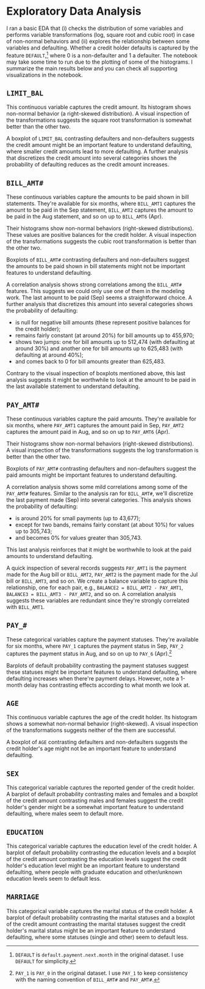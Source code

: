 # Exploratory Data Analysis

I ran a basic EDA that (i) checks the distribution of some variables and performs variable transformations (log, square root and cubic root) in case of non-normal behaviors and (ii) explores the relationship between some variables and defaulting. Whether a credit holder defaults is captured by the feature `DEFAULT`,[^1] where 0 is a non-defaulter and 1 a defaulter. The notebook may take some time to run due to the plotting of some of the histograms. I summarize the main results below and you can check all supporting visualizations in the notebook.
[^1]: `DEFAULT` is `default.payment.next.month` in the original dataset. I use `DEFAULT` for simplicity. 

## `LIMIT_BAL`

This continuous variable captures the credit amount. Its histogram shows non-normal behavior (a right-skewed distribution). A visual inspection of the transformations suggests the square root transformation is somewhat better than the other two.

A boxplot of `LIMIT_BAL` contrasting defaulters and non-defaulters suggests the credit amount might be an important feature to understand defaulting, where smaller credit amounts lead to more defaulting. A further analysis that discretizes the credit amount into several categories shows the probability of defaulting reduces as the credit amount increases.

## `BILL_AMT#`

These continuous variables capture the amounts to be paid shown in bill statements. They're available for six months, where `BILL_AMT1` captures the amount to be paid in the Sep statement, `BILL_AMT2` captures the amount to be paid in the Aug statement, and so on up to `BILL_AMT6` (Apr).

Their histograms show non-normal behaviors (right-skewed distributions). These values are positive balances for the credit holder. A visual inspection of the transformations suggests the cubic root transformation is better than the other two.

Boxplots of `BILL_AMT#` contrasting defaulters and non-defaulters suggest the amounts to be paid shown in bill statements might not be important features to understand defaulting.

A correlation analysis shows strong correlations among the `BILL_AMT#` features. This suggests we could only use one of them in the modeling work. The last amount to be paid (Sep) seems a straightforward choice. A further analysis that discretizes this amount into several categories shows the probability of defaulting:

- is null for negative bill amounts (these represent positive balances for the credit holder);
- remains fairly constant (at around 20%) for bill amounts up to 455,970;
- shows two jumps: one for bill amounts up to 512,474 (with defaulting at around 30%) and another one for bill amounts up to 625,483 (with defaulting at around 40%);
- and comes back to 0 for bill amounts greater than 625,483.

Contrary to the visual inspection of boxplots mentioned above, this last analysis suggests it might be worthwhile to look at the amount to be paid in the last available statement to understand defaulting.

## `PAY_AMT#`

These continuous variables capture the paid amounts. They're available for six months, where `PAY_AMT1` captures the amount paid in Sep, `PAY_AMT2` captures the amount paid in Aug, and so on up to `PAY_AMT6` (Apr).

Their histograms show non-normal behaviors (right-skewed distributions). A visual inspection of the transformations suggests the log transformation is better than the other two.

Boxplots of `PAY_AMT#` contrasting defaulters and non-defaulters suggest the paid amounts might be important features to understand defaulting.

A correlation analysis shows some mild correlations among some of the `PAY_AMT#` features. Similar to the analysis ran for `BILL_AMT#`, we'll discretize the last payment made (Sep) into several categories. This analysis shows the probability of defaulting:

- is around 20% for small payments (up to 43,677);
- except for two bands, remains fairly constant (at about 10%) for values up to 305,743;
- and becomes 0% for values greater than 305,743.

This last analysis reinforces that it might be worthwhile to look at  the paid amounts to understand defaulting.

A quick inspection of several records suggests `PAY_AMT1` is the payment made for the Aug bill or `BILL_AMT2`, `PAY_AMT2` is the payment made for the Jul bill or `BILL_AMT3`, and so on. We create a balance variable to capture this relationship, one for each pair, e.g., `BALANCE2 = BILL_AMT2 - PAY_AMT1`, `BALANCE3 = BILL_AMT3 - PAY_AMT2`, and so on. A correlation analysis suggests these variables are redundant since they're strongly correlated with `BILL_AMT1`.

## `PAY_#`

These categorical variables capture the payment statuses. They're available for six months, where `PAY_1` captures the payment status in Sep, `PAY_2` captures the payment status in Aug, and so on up to `PAY_6` (Apr).[^2]
[^2]: `PAY_1` is `PAY_0` in the original dataset. I use `PAY_1` to keep consistency with the naming convention of `BILL_AMT#` and `PAY_AMT#`.

Barplots of default probability contrasting the payment statuses suggest these statuses might be important features to understand defaulting, where defaulting increases when there're payment delays. However, note a 1-month delay has contrasting effects according to what month we look at.

## `AGE`

This continuous variable captures the age of the credit holder. Its histogram shows a somewhat non-normal behavior (right-skewed). A visual inspection of the transformations suggests neither of the them are successful.

A boxplot of `AGE` contrasting defaulters and non-defaulters suggests the credit holder's age might not be an important feature to understand defaulting.

## `SEX`

This categorical variable captures the reported gender of the credit holder. A barplot of default probability contrasting males and females and a boxplot of the credit amount contrasting males and females suggest the credit holder's gender might be a somewhat important feature to understand defaulting, where males seem to default more.

## `EDUCATION`

This categorical variable captures the education level of the credit holder. A barplot of default probability contrasting the education levels and a boxplot of the credit amount contrasting the education levels suggest the credit holder's education level might be an important feature to understand defaulting, where people with graduate education and other/unknown education levels seem to default less.

## `MARRIAGE`

This categorical variable captures the marital status of the credit holder. A barplot of default probability contrasting the marital statuses and a boxplot of the credit amount contrasting the marital statuses suggest the credit holder's marital status might be an important feature to understand defaulting, where some statuses (single and other) seem to default less.
